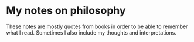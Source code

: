# My notes on philosophy

These notes are mostly quotes from books in order to be able to remember
what I read. Sometimes I also include my thoughts and interpretations.
